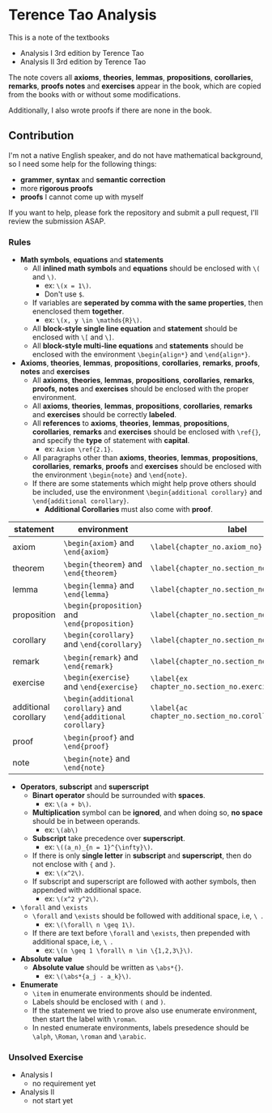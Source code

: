 # Terence Tao Analysis

This is a note of the textbooks

- Analysis I 3rd edition by Terence Tao
- Analysis II 3rd edition by Terence Tao

The note covers all **axioms**, **theories**, **lemmas**, **propositions**, **corollaries**, **remarks**, **proofs** **notes** and **exercises** appear in the book, which are copied from the books with or without some modifications.

Additionally, I also wrote proofs if there are none in the book.

## Contribution

I'm not a native English speaker, and do not have mathematical background, so I need some help for the following things:

- **grammer**, **syntax** and **semantic correction**
- more **rigorous proofs**
- **proofs** I cannot come up with myself

If you want to help, please fork the repository and submit a pull request, I'll review the submission ASAP.

### Rules

- **Math symbols**, **equations** and **statements**
  - All **inlined math symbols** and **equations** should be enclosed with `\(` and `\)`.
    - ex: `\(x = 1\)`.
    - Don't use `$`.
  - If variables are **seperated by comma with the same properties**, then enenclosed them **together**.
    - ex: `\(x, y \in \mathds{R}\)`.
  - All **block-style single line equation** and **statement** should be enclosed with `\[` and `\]`.
  - All **block-style multi-line equations** and **statements** should be enclosed with the environment `\begin{align*}` and `\end{align*}`.
- **Axioms**, **theories**, **lemmas**, **propositions**, **corollaries**, **remarks**, **proofs**, **notes** and **exercises**
  - All **axioms**, **theories**, **lemmas**, **propositions**, **corollaries**, **remarks**, **proofs**, **notes** and **exercises** should be enclosed with the proper environment.
  - All **axioms**, **theories**, **lemmas**, **propositions**, **corollaries**, **remarks** and **exercises** should be correctly **labeled**.
  - All **references** to **axioms**, **theories**, **lemmas**, **propositions**, **corollaries**, **remarks** and **exercises** should be enclosed with `\ref{}`, and specify the **type** of statement with **capital**.
    - ex: `Axiom \ref{2.1}`.
  - All paragraphs other than **axioms**, **theories**, **lemmas**, **propositions**, **corollaries**, **remarks**, **proofs** and **exercises** should be enclosed with the environment `\begin{note}` and `\end{note}`.
  - If there are some statements which might help prove others should be included, use the environment `\begin{additional corollary}` and `\end{additional corollary}`.
    - **Additional Corollaries** must also come with **proof**.

|statement|environment|label|
|-|-|-|
|axiom|`\begin{axiom}` and `\end{axiom}`|`\label{chapter_no.axiom_no}`|
|theorem|`\begin{theorem}` and `\end{theorem}`|`\label{chapter_no.section_no.statement_no}`|
|lemma|`\begin{lemma}` and `\end{lemma}`|`\label{chapter_no.section_no.statement_no}`|
|proposition|`\begin{proposition}` and `\end{proposition}`|`\label{chapter_no.section_no.statement_no}`|
|corollary|`\begin{corollary}` and `\end{corollary}`|`\label{chapter_no.section_no.statement_no}`|
|remark|`\begin{remark}` and `\end{remark}`|`\label{chapter_no.section_no.statement_no}`|
|exercise|`\begin{exercise}` and `\end{exercise}`|`\label{ex chapter_no.section_no.exercise_no}`|
|additional corollary|`\begin{additional corollary}` and `\end{additional corollary}`|`\label{ac chapter_no.section_no.corollary_no}`|
|proof|`\begin{proof}` and `\end{proof}`||
|note|`\begin{note}` and `\end{note}`||

- **Operators**, **subscript** and **superscript**
  - **Binart operator** should be surrounded with **spaces**.
    - ex: `\(a + b\)`.
  - **Multiplication** symbol can be **ignored**, and when doing so, **no space** should be in between operands.
    - ex: `\(ab\)`
  - **Subscript** take precedence over **superscript**.
    - ex: `\((a_n)_{n = 1}^{\infty}\)`.
  - If there is only **single letter** in **subscript** and **superscript**, then do not enclose with `{` and `}`.
    - ex: `\(x^2\)`.
  - If subscript and superscript are followed with aother symbols, then appended with additional space.
    - ex: `\(x^2 y^2\)`.
- `\forall` and `\exists`
  - `\forall` and `\exists` should be followed with additional space, i.e, `\ `.
    - ex: `\(\forall\ n \geq 1\)`.
  - If there are text before `\forall` and `\exists`, then prepended with additional space, i.e, `\ `.
    - ex: `\(n \geq 1 \forall\ n \in \{1,2,3\}\)`.
- **Absolute value**
  - **Absolute value** should be written as `\abs*{}`.
    - ex: `\(\abs*{a_j - a_k}\)`.
- **Enumerate**
  - `\item` in enumerate environments should be indented.
  - Labels should be enclosed with `(` and `)`.
  - If the statement we tried to prove also use enumerate environment, then start the label with `\roman`.
  - In nested enumerate environments, labels presedence should be `\alph`, `\Roman`, `\roman` and `\arabic`.

### Unsolved Exercise

- Analysis I
  - no requirement yet
- Analysis II
  - not start yet
